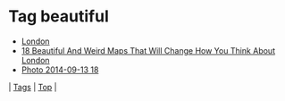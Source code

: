 <!--
title: Tag beautiful
date: 2020-06-28T14:57:48.594Z
tags:
-->
# Tag beautiful

 * [London](105020950857.md)
 * [18 Beautiful And Weird Maps That Will Change How You Think About London](118940051457.md)
 * [Photo 2014-09-13 18](97402176047.md)

| [Tags](tags.md) | [Top](index.md) |

